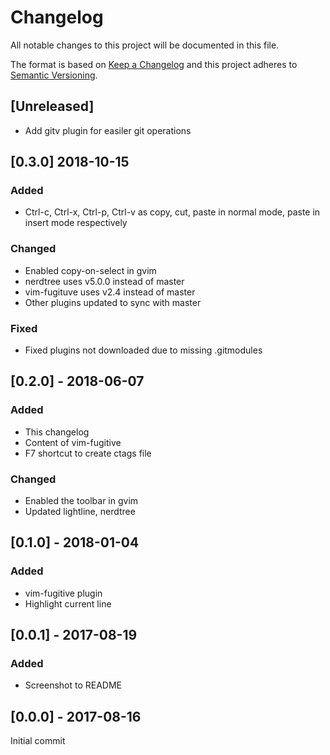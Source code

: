 # Changelog
All notable changes to this project will be documented in this file.

The format is based on [Keep a Changelog](http://keepachangelog.com/en/1.0.0/)
and this project adheres to [Semantic Versioning](http://semver.org/spec/v2.0.0.html).

## [Unreleased]
- Add gitv plugin for easiler git operations

## [0.3.0] 2018-10-15
### Added
- Ctrl-c, Ctrl-x, Ctrl-p, Ctrl-v as copy, cut, paste in normal mode, paste in insert mode respectively

### Changed
- Enabled copy-on-select in gvim
- nerdtree uses v5.0.0 instead of master
- vim-fugituve uses v2.4 instead of master
- Other plugins updated to sync with master

### Fixed
- Fixed plugins not downloaded due to missing .gitmodules

## [0.2.0] - 2018-06-07
### Added
- This changelog
- Content of vim-fugitive
- F7 shortcut to create ctags file

### Changed
- Enabled the toolbar in gvim
- Updated lightline, nerdtree

## [0.1.0] - 2018-01-04
### Added
- vim-fugitive plugin
- Highlight current line

## [0.0.1] - 2017-08-19
### Added
- Screenshot to README

## [0.0.0] - 2017-08-16
Initial commit
